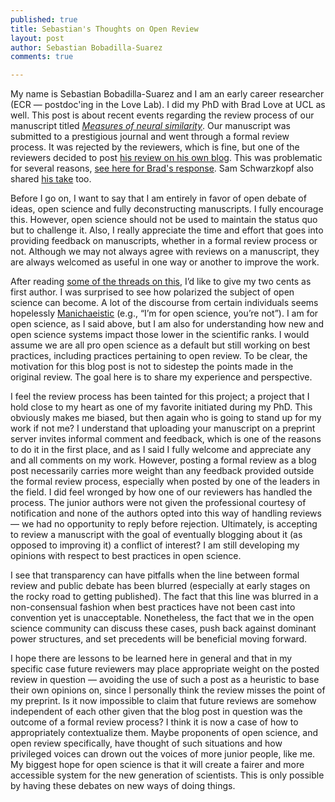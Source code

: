```yaml
---
published: true
title: Sebastian's Thoughts on Open Review
layout: post
author: Sebastian Bobadilla-Suarez
comments: true

---
```


My name is Sebastian Bobadilla-Suarez and I am an early career researcher (ECR — postdoc'ing in the Love Lab). I did my PhD with Brad Love at UCL as well. This post is about recent events regarding the review process of our manuscript titled [*Measures of neural similarity*](https://doi.org/10.1101/439893). Our manuscript was submitted to a prestigious journal and went through a formal review process. It was rejected by the reviewers, which is fine, but one of the reviewers decided to post [his review on his own blog](https://nikokriegeskorte.org/2019/01/09/whats-the-best-measure-of-representational-dissimilarity/). This was problematic for several reasons, [see here for Brad's response](http://bradlove.org/blog/open-review). Sam Schwarzkopf also shared [his take](https://neuroneurotic.net/2019/01/10/an-open-review-of-open-reviewing/) too.

Before I go on, I want to say that I am entirely in favor of open debate of ideas, open science and fully deconstructing manuscripts. I fully encourage this. However, open science should not be used to maintain the status quo but to challenge it. Also, I really appreciate the time and effort that goes into providing feedback on manuscripts, whether in a formal review process or not. Although we may not always agree with reviews on a manuscript, they are always welcomed as useful in one way or another to improve the work.

After reading [some of the threads on this](https://twitter.com/ProfData/status/1083004240711307265), I’d like to give my two cents as first author. I was surprised to see how polarized the subject of open science can become. A lot of the discourse from certain individuals seems hopelessly [Manichaeistic](https://en.wikipedia.org/wiki/Manichaeism) (e.g., “I’m for open science, you’re not”). I am for open science, as I said above, but I am also for understanding how new and open science systems impact those lower in the scientific ranks. I would assume we are all pro open science as a default but still working on best practices, including practices pertaining to open review. To be clear, the motivation for this blog post is not to sidestep the points made in the original review. The goal here is to share my experience and perspective.

I feel the review process has been tainted for this project; a project that I hold close to my heart as one of my favorite initiated during my PhD. This obviously makes me biased, but then again who is going to stand up for my work if not me? I understand that uploading your manuscript on a preprint server invites informal comment and feedback, which is one of the reasons to do it in the first place, and as I said I fully welcome and appreciate any and all comments on my work. However, posting a formal review as a blog post necessarily carries more weight than any feedback provided outside the formal review process, especially when posted by one of the leaders in the field. I did feel wronged by how one of our reviewers has handled the process. The junior authors were not given the professional courtesy of notification and none of the authors opted into this way of handling reviews — we had no opportunity to reply before rejection. Ultimately, is accepting to review a manuscript with the goal of eventually blogging about it (as opposed to improving it) a conflict of interest? I am still developing my opinions with respect to best practices in open science.

I see that transparency can have pitfalls when the line between formal review and public debate has been blurred (especially at early stages on the rocky road to getting published). The fact that this line was blurred in a non-consensual fashion when best practices have not been cast into convention yet is unacceptable. Nonetheless, the fact that we in the open science community can discuss these cases, push back against dominant power structures, and set precedents will be beneficial moving forward.

I hope there are lessons to be learned here in general and that in my specific case future reviewers may place appropriate weight on the posted review in question — avoiding the use of such a post as a heuristic to base their own opinions on, since I personally think the review misses the point of my preprint. Is it now impossible to claim that future reviews are somehow independent of each other given that the blog post in question was the outcome of a formal review process? I think it is now a case of how to appropriately contextualize them. Maybe proponents of open science, and open review specifically, have thought of such situations and how privileged voices can drown out the voices of more junior people, like me. My biggest hope for open science is that it will create a fairer and more accessible system for the new generation of scientists. This is only possible by having these debates on new ways of doing things.
